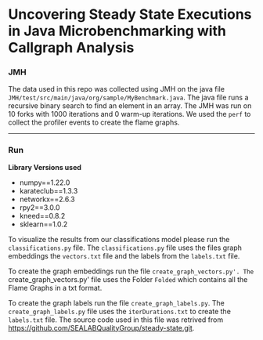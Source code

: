 # Uncovering Steady State Executions in Java Microbenchmarking with Callgraph Analysis


### JMH

The data used in this repo was collected using JMH on the java file `JMH/test/src/main/java/org/sample/MyBenchmark.java`. The java file runs a recursive binary search to find an element in an array. The JMH was run on 10 forks with 1000 iterations and 0 warm-up iterations. We used the `perf` to collect the profiler events to create the flame graphs.

---

### Run

**Library Versions used**

- numpy==1.22.0
- karateclub==1.3.3
- networkx==2.6.3
- rpy2==3.0.0
- kneed==0.8.2
- sklearn==1.0.2

To visualize the results from our classifications model please run the `classifications.py` file. The `classifications.py` file uses the files graph embeddings the `vectors.txt` file and the labels from the `labels.txt` file.

To create the graph embeddings run the file `create_graph_vectors.py'. The `create_graph_vectors.py' file uses the Folder `Folded` which contains all the Flame Graphs in a txt format.

To create the graph labels run the file `create_graph_labels.py`. The `create_graph_labels.py` file uses the `iterDurations.txt` to create the `labels.txt` file. The source code used in this file was retrived from https://github.com/SEALABQualityGroup/steady-state.git.
